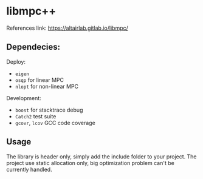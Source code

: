 # libmpc++
References link: https://altairlab.gitlab.io/libmpc/
## Dependecies:
Deploy:
- `eigen`
- `osqp` for linear MPC
- `nlopt` for non-linear MPC

Development:
- `boost` for stacktrace debug
- `Catch2` test suite
- `gcovr`, `lcov` GCC code coverage

## Usage
The library is header only, simply add the include folder to your project. The project use static allocation only, big optimization problem can't be currently handled.

